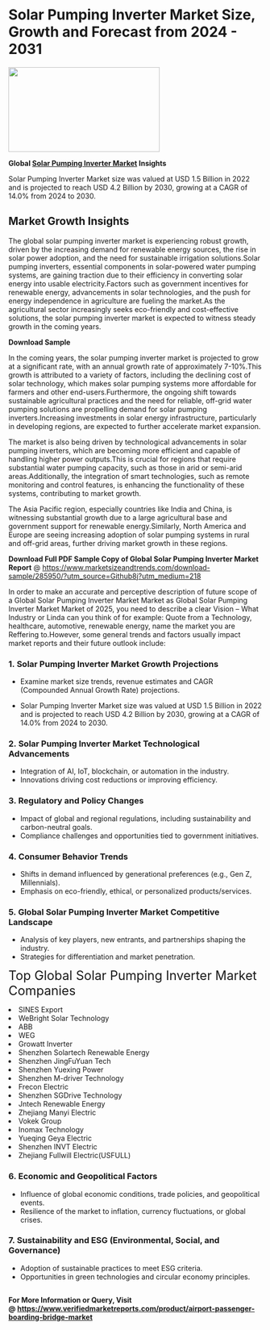 <H1>Solar Pumping Inverter Market Size, Growth and Forecast from 2024 - 2031</H1><img class="aligncenter size-medium wp-image-584254" src="https://thirdeyenews.in/wp-content/uploads/2024/09/Global-Market-Research-300x168.jpeg" alt="" width="300" height="168" /><p><strong>Global&nbsp;<a href="https://www.marketsizeandtrends.com/download-sample/285950/?utm_source=Github8j?utm_medium=218">Solar Pumping Inverter Market</a> Insights</strong></p><p>Solar Pumping Inverter Market size was valued at USD 1.5 Billion in 2022 and is projected to reach USD 4.2 Billion by 2030, growing at a CAGR of 14.0% from 2024 to 2030.</p><p><h2>Market Growth Insights</h2> <p>The global solar pumping inverter market is experiencing robust growth, driven by the increasing demand for renewable energy sources, the rise in solar power adoption, and the need for sustainable irrigation solutions.Solar pumping inverters, essential components in solar-powered water pumping systems, are gaining traction due to their efficiency in converting solar energy into usable electricity.Factors such as government incentives for renewable energy, advancements in solar technologies, and the push for energy independence in agriculture are fueling the market.As the agricultural sector increasingly seeks eco-friendly and cost-effective solutions, the solar pumping inverter market is expected to witness steady growth in the coming years.</p> <p><strong>Download Sample</strong></p> <p>In the coming years, the solar pumping inverter market is projected to grow at a significant rate, with an annual growth rate of approximately 7-10%.This growth is attributed to a variety of factors, including the declining cost of solar technology, which makes solar pumping systems more affordable for farmers and other end-users.Furthermore, the ongoing shift towards sustainable agricultural practices and the need for reliable, off-grid water pumping solutions are propelling demand for solar pumping inverters.Increasing investments in solar energy infrastructure, particularly in developing regions, are expected to further accelerate market expansion.</p> <p>The market is also being driven by technological advancements in solar pumping inverters, which are becoming more efficient and capable of handling higher power outputs.This is crucial for regions that require substantial water pumping capacity, such as those in arid or semi-arid areas.Additionally, the integration of smart technologies, such as remote monitoring and control features, is enhancing the functionality of these systems, contributing to market growth.</p> <p>The Asia Pacific region, especially countries like India and China, is witnessing substantial growth due to a large agricultural base and government support for renewable energy.Similarly, North America and Europe are seeing increasing adoption of solar pumping systems in rural and off-grid areas, further driving market growth in these regions.</p> <p><span class=""><strong>Download Full PDF Sample Copy of Global Solar Pumping Inverter Market Report</strong> @ <a href="https://www.marketsizeandtrends.com/download-sample/285950/?utm_source=Github8j?utm_medium=218" target="_blank">https://www.marketsizeandtrends.com/download-sample/285950/?utm_source=Github8j?utm_medium=218</a></span></p><p>In order to make an accurate and perceptive description of future scope of a Global&nbsp;Solar Pumping Inverter Market Market as Global&nbsp;Solar Pumping Inverter Market Market of 2025, you need to describe a clear Vision &ndash; What Industry or Linda can you think of for example: Quote from a Technology, healthcare, automotive, renewable energy, name the market you are Reffering to.However, some general trends and factors usually impact market reports and their future outlook include:</p><h3>1.&nbsp;<strong>Solar Pumping Inverter Market Growth Projections</strong></h3><ul><li>Examine market size trends, revenue estimates and CAGR (Compounded Annual Growth Rate) projections.</li><li><p>Solar Pumping Inverter Market size was valued at USD 1.5 Billion in 2022 and is projected to reach USD 4.2 Billion by 2030, growing at a CAGR of 14.0% from 2024 to 2030.</p></li></ul><h3>2.&nbsp;<strong>Solar Pumping Inverter Market Technological Advancements</strong></h3><ul><li>Integration of AI, IoT, blockchain, or automation in the industry.</li><li>Innovations driving cost reductions or improving efficiency.</li></ul><h3>3.&nbsp;<strong>Regulatory and Policy Changes</strong></h3><ul><li>Impact of global and regional regulations, including sustainability and carbon-neutral goals.</li><li>Compliance challenges and opportunities tied to government initiatives.</li></ul><h3>4.&nbsp;<strong>Consumer Behavior Trends</strong></h3><ul><li>Shifts in demand influenced by generational preferences (e.g., Gen Z, Millennials).</li><li>Emphasis on eco-friendly, ethical, or personalized products/services.</li></ul><h3>5.&nbsp;<strong>Global Solar Pumping Inverter Market Competitive Landscape</strong></h3><ul><li>Analysis of key players, new entrants, and partnerships shaping the industry.</li><li>Strategies for differentiation and market penetration.</li></ul><p data-pm-slice="1 1 []"><span style="color: inherit; font-family: inherit; font-size: 25px;">Top Global Solar Pumping Inverter Market Companies</span></p><div class="" data-test-id=""><p><li>SINES Export</li><li> WeBright Solar Technology</li><li> ABB</li><li> WEG</li><li> Growatt Inverter</li><li> Shenzhen Solartech Renewable Energy</li><li> Shenzhen JingFuYuan Tech</li><li> Shenzhen Yuexing Power</li><li> Shenzhen M-driver Technology</li><li> Frecon Electric</li><li> Shenzhen SGDrive Technology</li><li> Jntech Renewable Energy</li><li> Zhejiang Manyi Electric</li><li> Vokek Group</li><li> Inomax Technology</li><li> Yueqing Geya Electric</li><li> Shenzhen INVT Electric</li><li> Zhejiang Fullwill Electric(USFULL)</li></p></div><h3>6.&nbsp;<strong>Economic and Geopolitical Factors</strong></h3><ul><li>Influence of global economic conditions, trade policies, and geopolitical events.</li><li>Resilience of the market to inflation, currency fluctuations, or global crises.</li></ul><h3>7.&nbsp;<strong>Sustainability and ESG (Environmental, Social, and Governance)</strong></h3><ul><li>Adoption of sustainable practices to meet ESG criteria.</li><li>Opportunities in green technologies and circular economy principles.</li></ul><h2><strong style="font-size: 14px;">For More Information or Query, Visit @&nbsp;</strong><a style="background-color: #ffffff; font-size: 14px;" href="https://www.marketsizeandtrends.com/report/solar-pumping-inverter-market/" target="_blank">https://www.verifiedmarketreports.com/product/airport-passenger-boarding-bridge-market</a></h2>